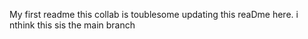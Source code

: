 My first readme
this collab is toublesome
updating this reaDme here. i nthink this sis the main branch
